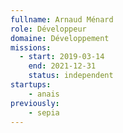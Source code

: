 ```yaml
---
fullname: Arnaud Ménard
role: Développeur
domaine: Développement
missions:
  - start: 2019-03-14
    end: 2021-12-31
    status: independent
startups:
    - anais
previously:
    - sepia
---
```

